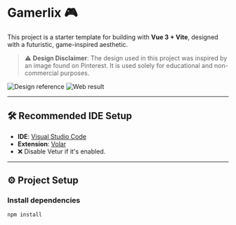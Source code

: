 # Gamerlix 🎮

This project is a starter template for building with **Vue 3 + Vite**, designed with a futuristic, game-inspired aesthetic.

> ⚠️ **Design Disclaimer**: The design used in this project was inspired by an image found on Pinterest. It is used solely for educational and non-commercial purposes.

![Design reference](![image](https://github.com/user-attachments/assets/609d4049-5bda-4416-8b05-ac2214db7479))
![Web result](https://imgur.com/a/gibW5fW)

---

## 🛠️ Recommended IDE Setup

- **IDE**: [Visual Studio Code](https://code.visualstudio.com/)
- **Extension**: [Volar](https://marketplace.visualstudio.com/items?itemName=Vue.volar)
- ❌ Disable Vetur if it's enabled.

---

## ⚙️ Project Setup

### Install dependencies

```bash
npm install
